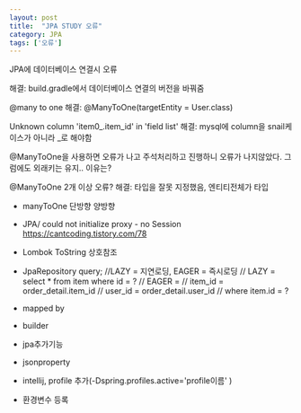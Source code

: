 ```yaml
---
layout: post
title:  "JPA STUDY 오류"
category: JPA
tags: ['오류']
---
```

JPA에 데이터베이스 연결시 오류

해결: build.gradle에서 데이터베이스 연결의 버전을 바꿔줌

@many to one 
해결: @ManyToOne(targetEntity = User.class)

Unknown column 'item0_.item_id' in 'field list'
해결: mysql에 column을 snail케이스가 아니라 _로 해야함

@ManyToOne을 사용하면 오류가 나고 주석처리하고  진행하니 오류가 나지않았다. 그럼에도 외래키는 유지.. 이유는?

@ManyToOne 2개 이상 오류?
해결: 타입을 잘못 지정했음, 엔티티전체가 타입

- manyToOne 단방향 양방향
- JPA/ could not initialize proxy - no Session
https://cantcoding.tistory.com/78

- Lombok ToString 상호참조
- JpaRepository query;
  //LAZY = 지연로딩, EAGER = 즉시로딩
    // LAZY = select * from item where id = ?
    // EAGER =
    // item_id = order_detail.item_id
    // user_id = order_detail.user_id
    // where item.id = ?
- mapped by
- builder
- jpa추가기능
- jsonproperty  
- intellij, profile 추가(-Dspring.profiles.active='profile이름' )
- 환경변수 등록